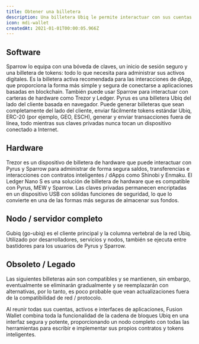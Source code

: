 ```yaml
---
title: Obtener una billetera
description: Una billetera Ubiq le permite interactuar con sus cuentas. Es como una aplicación de banca por Internet, sin el banco. Necesita una billetera para enviar fondos, administrar sus activos e interactuar con aplicaciones basadas en Ubiq.
icon: mdi-wallet
createdAt: 2021-01-01T00:00:05.966Z
---
```


## Software

<wallet-card wallet-id="sparrow">
Sparrow lo equipa con una bóveda de claves, un inicio de sesión seguro y una billetera de tokens: todo lo que necesita para administrar sus activos digitales. Es la billetera activa recomendada para las interacciones de dApp, que proporciona la forma más simple y segura de conectarse a aplicaciones basadas en blockchain. También puede usar Sparrow para interactuar con carteras de hardware como Trezor y Ledger.
</wallet-card>

<wallet-card wallet-id="pyrus" href="https://pyrus.ubiqsmart.com">
Pyrus es una billetera Ubiq del lado del cliente basada en navegador. Puede generar billeteras que sean completamente del lado del cliente, enviar fácilmente tokens estándar Ubiq, ERC-20 (por ejemplo, GEO, ESCH), generar y enviar transacciones fuera de línea, todo mientras sus claves privadas nunca tocan un dispositivo conectado a Internet.
</wallet-card>

## Hardware

<wallet-card wallet-id="trezor" href="https://trezor.io/">
Trezor es un dispositivo de billetera de hardware que puede interactuar con Pyrus y Sparrow para administrar de forma segura saldos, transferencias e interacciones con contratos inteligentes / dApps como Shinobi y Enmaku.
</wallet-card>

<wallet-card wallet-id="ledger" href="https://www.ledger.com/">
El Ledger Nano S es una solución de billetera de hardware que es compatible con Pyrus, MEW y Sparrow. Las claves privadas permanecen encriptadas en un dispositivo USB con sólidas funciones de seguridad, lo que lo convierte en una de las formas más seguras de almacenar sus fondos.
</wallet-card>

## Nodo / servidor completo

<wallet-card wallet-id="gubiq" href="https://github.com/ubiq/go-ubiq/releases">
Gubiq (go-ubiq) es el cliente principal y la columna vertebral de la red Ubiq. Utilizado por desarrolladores, servicios y nodos, también se ejecuta entre bastidores para los usuarios de Pyrus y Sparrow.
</wallet-card>

## Obsoleto / Legado
Las siguientes billeteras aún son compatibles y se mantienen, sin embargo, eventualmente se eliminarán gradualmente y se reemplazarán con alternativas, por lo tanto, es poco probable que vean actualizaciones fuera de la compatibilidad de red / protocolo.

<wallet-card wallet-id="fusion" href="https://github.com/ubiq/fusion/releases">
Al reunir todas sus cuentas, activos e interfaces de aplicaciones, Fusion Wallet combina toda la funcionalidad de la cadena de bloques Ubiq en una interfaz segura y potente, proporcionando un nodo completo con todas las herramientas para escribir e implementar sus propios contratos y tokens inteligentes.
</wallet-card>
